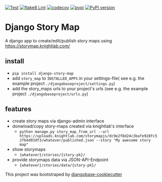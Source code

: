 [![Test](https://github.com/acdh-oeaw/django-story-map/actions/workflows/test.yml/badge.svg)](https://github.com/acdh-oeaw/django-story-map/actions/workflows/test.yml)
[![flake8 Lint](https://github.com/acdh-oeaw/django-story-map/actions/workflows/lint.yml/badge.svg)](https://github.com/acdh-oeaw/django-story-map/actions/workflows/lint.yml)
[![codecov](https://codecov.io/gh/acdh-oeaw/django-story-map/branch/master/graph/badge.svg?token=EK3LO3URJK)](https://codecov.io/gh/acdh-oeaw/django-story-map)
[![pypi](https://github.com/acdh-oeaw/django-story-map/actions/workflows/pypi.yml/badge.svg)](https://github.com/acdh-oeaw/django-story-map/actions/workflows/pypi.yml)
[![PyPI version](https://badge.fury.io/py/django-story-map.svg)](https://badge.fury.io/py/django-story-map)
# Django Story Map

A django app to create/edit/publish story maps using https://storymap.knightlab.com/

## install

* `pip install django-story-map`
* add `story_map` to `INSTALLED_APPS` in your settings-file( see e.g. the example project `./djangobaseproject/settings.py`)
* add the story_maps urls to your project's urls (see e.g. the example project `./djangobaseproject/urls.py`)


## features

* create story maps via django-admin interface
* donwload/copy story-maps created via knightlab's interface
  * `python manage.py story_map_from_url --url https://uploads.knightlab.com/storymapjs/dc9e2f8d24c3bafe928fc52fb4d03df3/whatever/published.json --story "My awesome story map"`
* show storymaps
  * `{whatever}/stories/{story-pk}/`
* provide storymaps data via JSON-API-Endpoint
  * `{whatever}/stories/data/{story-pk}/`

This project was bootstraped by [djangobase-cookiecutter](https://github.com/acdh-oeaw/djangobase-cookiecutter)